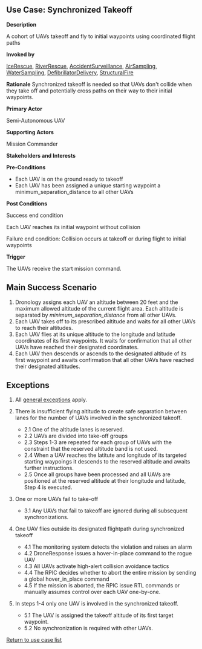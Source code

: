 ## Use Case: Synchronized Takeoff

**Description**

A cohort of UAVs takeoff and fly to initial waypoints using coordinated flight paths

**Invoked by**

[IceRescue](../main/IceRescue.md), [RiverRescue](../main/RiverRescue.md), [AccidentSurveillance](../main/AccidentSurveillance.md), [AirSampling](../main/AirSampling.md), [WaterSampling](../main/WaterSampling.md), [DefibrillatorDelivery](../main/DefibrillatorDelivery.md), [StructuralFire](../main/StructuralFire.md)

**Rationale**
Synchronized takeoff is needed so that UAVs don&#39;t collide when they take off and potentially cross paths on their way to their initial waypoints.

**Primary Actor**

Semi-Autonomous UAV

**Supporting Actors**

Mission Commander

**Stakeholders and Interests**

**Pre-Conditions**

- Each UAV is on the ground ready to takeoff
- Each UAV has been assigned a unique starting waypoint a minimum_separation_distance to all other UAVs

**Post Conditions**

Success end condition

Each UAV reaches its initial waypoint without collision

Failure end condition:
 Collision occurs at takeoff or during flight to initial waypoints

**Trigger**

The UAVs receive the start mission command.

## Main Success Scenario

1. Dronology assigns each UAV an altitude between 20 feet and the maximum allowed altitude of the current flight area. Each altitude is separated by _minimum\_separation\_distance_ from all other UAVs.
2. Each UAV takes off to its prescribed altitude and waits for all other UAVs to reach their altitudes.
3. Each UAV flies at its unique altitude to the longitude and latitude coordinates of its first waypoints. It waits for confirmation that all other UAVs have reached their designated coordinates.
4. Each UAV then descends or ascends to the designated altitude of its first waypoint and awaits confirmation that all other UAVs have reached their designated altitudes.

## Exceptions
1. All [general exceptions](../../README.md#GeneralExceptions) apply.

2. There is insufficient flying altitude to create safe separation between lanes for the number of UAVs involved in the synchronized takeoff.
   * 2.1 One of the altitude lanes is reserved.
   * 2.2 UAVs are divided into take-off groups
   * 2.3 Steps 1-3 are repeated for each group of UAVs with the constraint that the reserved altitude band is not used.
   * 2.4 When a UAV reaches the latitute and longitude of its targeted starting waypoings it descends to the reserved altitude and awaits further instructions.
   * 2.5 Once all groups have been processed and all UAVs are positioned at the reserved altitude at their longitude and latitude, Step 4 is executed.
   
3. One or more UAVs fail to take-off
   * 3.1 Any UAVs that fail to takeoff are ignored during all subsequent synchronizations.
   
4. One UAV flies outside its designated flightpath during synchronized takeoff
   * 4.1 The monitoring system detects the violation and raises an alarm
   * 4.2 DroneResponse issues a hover-in-place command to the rogue UAV
   * 4.3 All UAVs activate high-alert collision avoidance tactics
   * 4.4 The RPIC decides whether to abort the entire mission by sending a global hover_in_place command
   * 4.5 If the mission is aborted, the RPIC issue RTL commands or manually assumes control over each UAV one-by-one.
   
5. In steps 1-4 only one UAV is involved in the synchronized takeoff.
   * 5.1 The UAV is assigned the takeoff altitude of its first target waypoint.
   * 5.2 No synchronization is required with other UAVs.

[Return to use case list](../../README.md)
